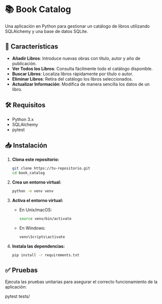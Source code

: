 # 📚 Book Catalog

Una aplicación en Python para gestionar un catálogo de libros utilizando SQLAlchemy y una base de datos SQLite.

## 🚀 Características

- **Añadir Libros**: Introduce nuevas obras con título, autor y año de publicación.
- **Ver Todos los Libros**: Consulta fácilmente todo el catálogo disponible.
- **Buscar Libros**: Localiza libros rápidamente por título o autor.
- **Eliminar Libros**: Retira del catálogo los libros seleccionados.
- **Actualizar Información**: Modifica de manera sencilla los datos de un libro.

## 🛠 Requisitos

- Python 3.x
- SQLAlchemy
- pytest

## 📥 Instalación

1. **Clona este repositorio:**

    ```bash
    git clone https://tu-repositorio.git
    cd book_catalog
    ```

2. **Crea un entorno virtual:**

    ```bash
    python -m venv venv
    ```

3. **Activa el entorno virtual:**

   - En Unix/macOS:

     ```bash
     source venv/bin/activate
     ```

   - En Windows:

     ```cmd
     venv\Scripts\activate
     ```

4. **Instala las dependencias:**

    ```bash
    pip install -r requirements.txt
    ```


##  ✅ Pruebas
Ejecuta las pruebas unitarias para asegurar el correcto funcionamiento de la aplicación:

pytest tests/
